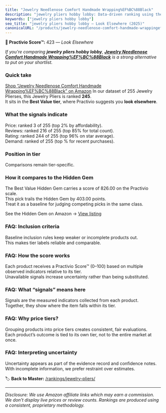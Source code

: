```yaml
---
title: "Jewelry Needlenose Comfort Handmade Wrapping%EF%BC%88Black"
description: "jewelry pliers hobby lobby: Data-driven ranking using the Practivio Score™. Positioned by quality, value, demand, findability, momentum."
keywords: ["jewelry pliers hobby lobby"]
seo_title: "jewelry pliers hobby lobby — Look Elsewhere (2025)"
canonicalURL: "/products/jewelry-needlenose-comfort-handmade-wrappingefbc88black-B0CMHMLBF9/"
---
```


**🚫 Practivio Score™:** 423 — _Look Elsewhere_


*If you're comparing **jewelry pliers hobby lobby**, **[Jewelry Needlenose Comfort Handmade Wrapping%EF%BC%88Black](https://www.amazon.com/dp/B0CMHMLBF9?tag=practivio-20)** is a strong alternative to put on your shortlist.*
### Quick take
[Shop “Jewelry Needlenose Comfort Handmade Wrapping%EF%BC%88Black” on Amazon](https://www.amazon.com/dp/B0CMHMLBF9?tag=practivio-20)
In our dataset of 255 Jewelry Plierses, this Jewelry Pliers is ranked **245**.  
It sits in the **Best Value tier**, where Practivio suggests you **look elsewhere**.

### What the signals indicate
Price: ranked 3 of 255 (top 2% by affordability).  
Reviews: ranked 216 of 255 (top 85% for total count).  
Rating: ranked 244 of 255 (top 96% on star average).  
Demand: ranked  of 255 (top % for recent purchases).

### Position in tier
Comparisons remain tier-specific.

### How it compares to the Hidden Gem
The Best Value Hidden Gem carries a score of 826.00 on the Practivio scale.  
This pick trails the Hidden Gem by 403.00 points.  
Treat it as a baseline for judging competing picks in the same class.  

See the Hidden Gem on Amazon → [View listing](https://www.amazon.com/dp/B07C5PM8L4?tag=practivio-20)

### FAQ: Inclusion criteria
Baseline inclusion rules keep weaker or incomplete products out.  
This makes tier labels reliable and comparable.

### FAQ: How the score works
Each product receives a Practivio Score™ (0–100) based on multiple observed indicators relative to its tier.  
Unavailable signals increase uncertainty rather than being substituted.

### FAQ: What “signals” means here
Signals are the measured indicators collected from each product.  
Together, they show where the item falls within its tier.

### FAQ: Why price tiers?
Grouping products into price tiers creates consistent, fair evaluations.  
Each product’s outcome is tied to its own tier, not to the entire market at once.

### FAQ: Interpreting uncertainty
Uncertainty appears as part of the evidence record and confidence notes.  
With incomplete information, we prefer restraint over estimates.


🏷️ **Back to Master:** [/rankings/jewelry-pliers/](/rankings/jewelry-pliers/)

---
_Disclosure: We use Amazon affiliate links which may earn a commission. We don’t display live prices or review counts. Rankings are produced using a consistent, proprietary methodology._
